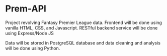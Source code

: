# Prem-API
Project revolving Fantasy Premier League data. Frontend will be done using vanilla HTML, CSS, and Javascript. RESTful backend service will be done using Express/Node JS

Data will be stored in PostgreSQL database and data cleaning and analysis will be done using Python.
